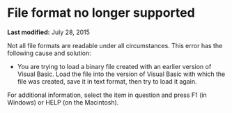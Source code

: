 
# File format no longer supported

 **Last modified:** July 28, 2015

Not all file formats are readable under all circumstances. This error has the following cause and solution:




- You are trying to load a binary file created with an earlier version of Visual Basic. Load the file into the version of Visual Basic with which the file was created, save it in text format, then try to load it again.
    

For additional information, select the item in question and press F1 (in Windows) or HELP (on the Macintosh).
